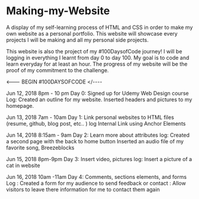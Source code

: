 # Making-my-Website
A display of my self-learning process of HTML and CSS in order to make my own website as a personal portfolio. This website will showcase every projects I will be making and all my personal side projects.

This website is also the project of my #100DaysofCode journey! I will be logging in everything I learnt from day 0 to day 100. My goal is to code and learn everyday for at least an hour. The progress of my website will be the proof of my commitment to the challenge. 


<--- BEGIN #100DAYSOFCODE </---- 

Jun 12, 2018 8pm - 10 pm 
Day 0: Signed up for Udemy Web Design course
Log: Created an outline for my website. Inserted headers and pictures to my homepage. 

Jun 13, 2018 7am - 10am 
Day 1: Link personal websites to HTML files (resume, github, blog post, etc.. )
log      Internal Link using Anchor Elements 

Jun 14, 2018 8:15am - 9am 
Day 2: Learn more about attributes 
log: Created a second page with the back to home button
Inserted an audio file of my favorite song, Breezeblocks

Jun 15, 2018 8pm-9pm
Day 3: Insert video, pictures 
log: Insert a picture of a cat in website

Jun 16, 2018 10am -11am 
Day 4: Comments, sections elements, and forms 
Log : Created a form for my audience to send feedback or contact
     : Allow visitors to leave there information for me to contact them again
 
        
